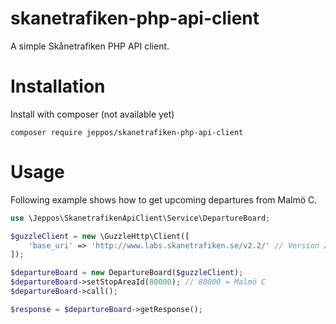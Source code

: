 skanetrafiken-php-api-client
==
A simple Skånetrafiken PHP API client.

# Installation
Install with composer (not available yet)

```
composer require jeppos/skanetrafiken-php-api-client
```


# Usage

Following example shows how to get upcoming departures from Malmö C.

```php
use \Jeppos\SkanetrafikenApiClient\Service\DepartureBoard;

$guzzleClient = new \GuzzleHttp\Client([
    'base_uri' => 'http://www.labs.skanetrafiken.se/v2.2/' // Version 2.2 of Skånetrafiken API
]);

$departureBoard = new DepartureBoard($guzzleClient);
$departureBoard->setStopAreaId(80000); // 80000 = Malmö C
$departureBoard->call();

$response = $departureBoard->getResponse();
```
